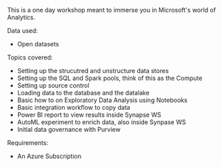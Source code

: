 This is a one day workshop meant to immerse you in Microsoft's world of Analytics.  

Data used: 
* Open datasets

Topics covered: 
* Setting up the strucutred and unstructure data stores
* Setting up the SQL and Spark pools, think of this as the Compute
* Setting up source control
* Loading data to the database and the datalake
* Basic how to on Exploratory Data Analysis using Notebooks
* Basic integration workflow to copy data
* Power BI report to view results inside Synapse WS
* AutoML experiment to enrich data, also inside Synpase WS
* Initial data governance with Purview

Requirements: 
* An Azure Subscription